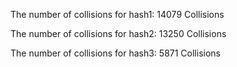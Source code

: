 The number of collisions for hash1: 14079 Collisions

The number of collisions for hash2: 13250 Collisions

The number of collisions for hash3: 5871 Collisions
